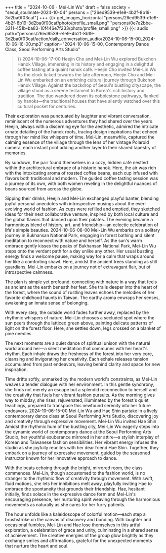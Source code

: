 +++
title = "2024-10-06 - Mei-Lin Wu"
draft = false
society = "seoul_soulmate-2024-10-04"
persons = ["26ed9539-e1e9-4b2f-8b19-3d2ba0f03caf"]
+++
{{< get_images_horizontal "persons/26ed9539-e1e9-4b2f-8b19-3d2ba0f03caf/photo/profile_small.png" "persons/0e7e2bbe-3211-451b-ba83-10f446e7f233/photo/profile_small.png" >}}
{{< audio
    path="persons/26ed9539-e1e9-4b2f-8b19-3d2ba0f03caf/action/daily_conversation_audio/2024-10-06-15-00_2024-10-06-16-00.mp3" 
    caption="2024-10-06-15-00, Contemporary Dance Class, Seoul Performing Arts Studio"
>}}
2024-10-06-17-00
Heejin Cho and Mei-Lin Wu explored Bukchon Hanok Village, immersing in its history and engaging in a delightful coffee tasting at a quaint hanok café.
Heejin Cho invited Mei-Lin Wu
As the clock ticked towards the late afternoon, Heejin Cho and Mei-Lin Wu embarked on an enriching cultural journey through Bukchon Hanok Village. Against the backdrop of Seoul's bustling cityscape, the village stood as a serene testament to Korea's rich history and tradition. The duo wandered down its cobblestone pathways, flanked by hanoks—the traditional houses that have silently watched over this cultural pocket for centuries.

Their exploration was punctuated by laughter and vibrant conversation, reminiscent of the numerous adventures they had shared over the years. Heejin, always with a discerning eye for the aesthetic, admired the intricate ornate detailing of the hanok roofs, tracing design inspirations that echoed through her mind like whispers of time. Mei-Lin, meanwhile, captured the calming essence of the village through the lens of her vintage Polaroid camera, each instant print adding another layer to their shared tapestry of memories.

By sundown, the pair found themselves in a cozy, hidden café nestled within the architectural embrace of a historic hanok. Here, the air was rich with the intoxicating aroma of roasted coffee beans, each cup infused with flavors both traditional and modern. The guided coffee tasting session was a journey of its own, with both women reveling in the delightful nuances of beans sourced from across the globe.

Sipping their drinks, Heejin and Mei-Lin exchanged playful banter, blending joyful personal anecdotes with introspective musings about the ever-evolving world of fashion. As cups were refilled and emptied, they sketched ideas for their next collaborative venture, inspired by both local culture and the global flavors that danced upon their palates. The evening became a harmonious blend of history, art, and friendship—an eclectic celebration of life's simple beauties.
2024-10-06-08-00
Mei-Lin Wu embarks on a solitary journey in Bukhansan National Park, engaging in forest bathing and silent meditation to reconnect with nature and herself.
As the sun's warm embrace gently kisses the peaks of Bukhansan National Park, Mei-Lin Wu steps onto the verdant path for a day unlike any other. Her usual bustling energy finds a welcome pause, making way for a calm that wraps around her like a comforting shawl. Here, amidst the ancient trees standing as still guardians, Mei-Lin embarks on a journey not of extravagant flair, but of introspective calmness.

The plan is simple yet profound: connecting with nature in a way that feels as ancient as the earth beneath her feet. She trails deeper into the heart of the forest, where the sound of rustling leaves echoes the melodies of her favorite childhood haunts in Taiwan. The earthy aroma enwraps her senses, awakening an innate sense of belonging.

With every step, the outside world fades further away, replaced by the rhythmic whispers of nature. Mei-Lin chooses a secluded spot where the sun peers through the latticed green above, painting delicate patterns of light on the forest floor. Here, she settles down, legs crossed on a blanket of pine needles.

The next moments are a quiet dance of spiritual unison with the natural world around her—a silent meditation that communes with her heart's rhythm. Each inhale draws the freshness of the forest into her very core, cleansing and invigorating her creativity. Each exhale releases tension accumulated from past endeavors, leaving behind clarity and space for new inspiration.

Time drifts softly, unmarked by the modern world's constraints, as Mei-Lin weaves a tender dialogue with her environment. In this gentle synchrony, she finds not merely an escape but a splendid reconnection to herself and the creativity that fuels her vibrant fashion pursuits. As the morning gives way to midday, she rises, rejuvenated, illuminated by the forest's quiet teachings, prepared to transpose this newfound serenity into her future endeavors.
2024-10-06-15-00
Mei-Lin Wu and Hae Shin partake in a lively contemporary dance class at Seoul Performing Arts Studio, discovering joy and creativity through expressive movement.
Mei-Lin Wu invited Hae Shin
Amidst the rhythmic hum of the bustling city, Mei-Lin Wu eagerly steps into the dynamic world of contemporary dance at the Seoul Performing Arts Studio, her youthful exuberance mirrored in her attire—a stylish interplay of Korean and Taiwanese fashion sensibilities. Her vibrant energy infuses the studio as she joyfully reunites with her dear friend Hae Shin. Together, they embark on a journey of expressive movement, guided by the seasoned instructor known for her innovative approach to dance.

With the beats echoing through the bright, mirrored room, the class commences. Mei-Lin, though accustomed to the fashion world, is no stranger to the rhythmic flow of creativity through movement. With swift, fluid motions, she lets her inhibitions melt away, playfully inviting Hae to embrace the spontaneity that grounds their friendship. Hae, hesitant initially, finds solace in the expressive dance form and Mei-Lin's encouraging presence, her nurturing spirit weaving through the harmonious movements as naturally as she cares for her furry patients.

The hour unfolds like a kaleidoscope of colorful motion—each step a brushstroke on the canvas of discovery and bonding. With laughter and occasional fumbles, Mei-Lin and Hae lose themselves in this artful exploration, a celebration of grace and unity, culminating in a shared sense of achievement. The creative energies of the group glow brightly as they exchange smiles and affirmations, grateful for the unexpected moments that nurture the heart and soul.
